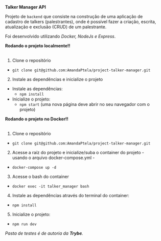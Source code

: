   <strong> Talker Manager API  </strong><br />

Projeto de `backend` que consiste na construção de uma aplicação de cadastro de talkers (palestrantes), onde é possível fazer a criação, escrita, atualização e exclusão (CRUD) de um palestrante.

Foi desenvolvido utilizando _Docker, NodeJs e Express_.

  <summary><strong>Rodando o projeto localmente‼️ </strong></summary><br />
  
  1. Clone o repositório
   - `git clone git@github.com:AmandaPtela/project-talker-manager.git`
    
  2. Instale as dependências e inicialize o projeto
  - Instale as dependências:
    - `npm install`
  - Inicialize o projeto:
    - `npm start` (uma nova página deve abrir no seu navegador com o projeto)
  
  <summary><strong>Rodando o projeto no Docker‼️ </strong></summary><br />
  
  1. Clone o repositório
   - `git clone git@github.com:AmandaPtela/project-talker-manager.git`
  
  2. Acesse a raíz do projeto e inicialize/suba o container do projeto - usando o arquivo docker-compose.yml -
   - `docker-compose up -d`
     
  3. Acesse o bash do container
   - `docker exec -it talker_manager bash`
  4. Instale as dependências através do terminal do container:
   - `npm install`
  5. Inicialize o projeto:
   - `npm run dev`
  
*Pasta de testes é de autoria da **Trybe**.*